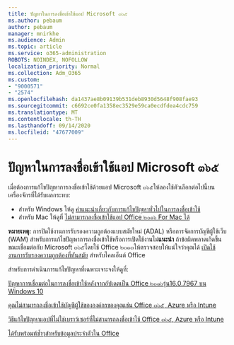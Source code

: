 ```yaml
---
title: ปัญหาในการลงชื่อเข้าใช้แอป Microsoft ๓๖๕
ms.author: pebaum
author: pebaum
manager: mnirkhe
ms.audience: Admin
ms.topic: article
ms.service: o365-administration
ROBOTS: NOINDEX, NOFOLLOW
localization_priority: Normal
ms.collection: Adm_O365
ms.custom:
- "9000571"
- "2574"
ms.openlocfilehash: da1437ae8b09139b531deb8930d5648f908fae93
ms.sourcegitcommit: c6692ce0fa1358ec3529e59ca0ecdfdea4cdc759
ms.translationtype: MT
ms.contentlocale: th-TH
ms.lasthandoff: 09/14/2020
ms.locfileid: "47677009"
---
```

# <a name="issues-signing-into-microsoft-365-apps"></a>ปัญหาในการลงชื่อเข้าใช้แอป Microsoft ๓๖๕

เมื่อต้องการแก้ไขปัญหาการลงชื่อเข้าใช้ด้วยแอป Microsoft ๓๖๕ให้ลองใช้ตัวเลือกต่อไปนี้บนเครื่องจักรที่ได้รับผลกระทบ:  

- สำหรับ Windows ให้ดู [คำแนะนำเกี่ยวกับการแก้ไขปัญหาทั่วไปในการลงชื่อเข้าใช้](https://docs.microsoft.com/office365/troubleshoot/administration/disabling-adal-wam-not-recommended#recommendations-on-resolving-common-sign-in-issues)
- สำหรับ Mac ให้ดูที่  [ไม่สามารถลงชื่อเข้าใช้แอป Office ๒๐๑๖ For Mac ได้](https://docs.microsoft.com/office365/troubleshoot/authentication/sign-in-to-office-2016-for-mac-fail)

**หมายเหตุ:** การปิดใช้งานการรับรองความถูกต้องแบบสมัยใหม่ (ADAL) หรือการจัดการบัญชีผู้ใช้เว็บ (WAM) สำหรับการแก้ไขปัญหาการลงชื่อเข้าใช้หรือการเปิดใช้งานไม่**แนะนำ** ถ้าข้อผิดพลาดเกิดขึ้นขณะเชื่อมต่อกับ Microsoft ๓๖๕โดยใช้ Office ๒๐๑๓ให้ตรวจสอบให้แน่ใจว่าคุณได้ [เปิดใช้งานการรับรองความถูกต้องที่ทันสมัย](https://docs.microsoft.com/microsoft-365/admin/security-and-compliance/enable-modern-authentication)  สำหรับไคลเอ็นต์ Office

สำหรับการดำเนินการแก้ไขปัญหาที่เฉพาะเจาะจงให้ดูที่:

[ปัญหาการเชื่อมต่อในการลงชื่อเข้าใช้หลังจากอัปเดตเป็น Office ๒๐๑๖รุ่น16.0.7967 บน Windows 10](https://docs.microsoft.com/office365/troubleshoot/administration/connection-issue-when-sign-in-office-2016)  

[คุณไม่สามารถลงชื่อเข้าใช้บัญชีผู้ใช้ขององค์กรของคุณเช่น Office ๓๖๕, Azure หรือ Intune](https://docs.microsoft.com/office365/troubleshoot/authentication/sign-in-to-office-365-azure-intune)

[วิธีแก้ไขปัญหาแอปที่ไม่ใช่เบราว์เซอร์ที่ไม่สามารถลงชื่อเข้าใช้ Office ๓๖๕, Azure หรือ Intune](https://support.office.com/article/how-to-troubleshoot-non-browser-apps-that-can-t-sign-in-to-office-365-azure-or-intune-3ba1b268-66f6-462c-b0e5-070f5c2603c1?ui=en-US&rs=en-US&ad=US)

[ได้รับพร้อมท์ซ้ำๆสำหรับข้อมูลประจำตัวใน Office](https://docs.microsoft.com/office365/troubleshoot/authentication/access-denied-when-connect-to-office-365)